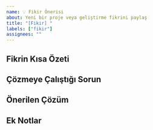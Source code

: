 ```yaml
---
name: 💡 Fikir Önerisi
about: Yeni bir proje veya geliştirme fikrini paylaş
title: "[Fikir] "
labels: ["fikir"]
assignees: ""
---
```


## Fikrin Kısa Özeti
<!-- Fikrinizi birkaç cümleyle anlatın -->

## Çözmeye Çalıştığı Sorun
<!-- Hangi ihtiyacı veya problemi karşılıyor? -->

## Önerilen Çözüm
<!-- Uygulamanın, projenin veya özelliğin nasıl işleyeceğini açıklayın -->

## Ek Notlar
<!-- İsterseniz görseller, linkler veya benzer projeler ekleyebilirsiniz -->
